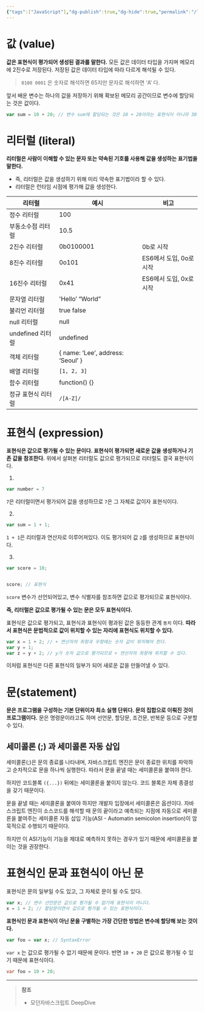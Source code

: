 ```yaml
---
{"tags":["JavaScript"],"dg-publish":true,"dg-hide":true,"permalink":"/language/java-script//","hide":true,"dgPassFrontmatter":true,"noteIcon":""}
---
```


# 값 (value)
**값은 표현식이 평가되어 생성된 결과를 말한다.**
모든 값은 데이터 타입을 가지며 메모리에 2진수로 저장된다. 저장된 값은 데이터 타입에 따라 다르게 해석될 수 있다.
>  `0100 0001` 은 숫자로 해석하면 65지만 문자로 해석하면 ‘A’ 다.

앞서 배운 변수는 하나의 값을 저장하기 위해 확보된 메모리 공간이므로 변수에 할당되는 것은 값이다.
```js
var sum = 10 + 20; // 변수 sum에 할당되는 것은 10 + 20이라는 표현식이 아니라 30이라는 값이다.
```

# 리터럴 (literal)
**리터럴은 사람이 이해할 수 있는 문자 또는 약속된 기호를 사용해 값을 생성하는 표기법을 말한다.**

- 즉, 리터럴은 값을 생성하기 위해 미리 약속한 표기법이라 할 수 있다.
- 리터럴은 런타임 시점에 평가해 값을 생성한다.

| **리터럴**         | **예시**                          | **비고**                |
| ------------------ | --------------------------------- | ----------------------- |
| 정수 리터럴        | 100                               |                         |
| 부동소수점 리터럴  | 10.5                              |                         |
| 2진수 리터럴       | 0b0100001                         | 0b로 시작               |
| 8진수 리터럴       | 0o101                             | ES6에서 도입, 0o로 시작 |
| 16진수 리터럴      | 0x41                              | ES6에서 도입, 0x로 시작 |
| 문자열 리터럴      | 'Hello’ “World”                   |                         |
| 불리언 리터럴      | true false                        |                         |
| null 리터럴        | null                              |                         |
| undefined 리터럴   | undefined                         |                         |
| 객체 리터럴        | { name: ‘Lee’, address: ‘Seoul’ } |                         |
| 배열 리터럴        | `[1, 2, 3]`                         |                         |
| 함수 리터럴        | function() {}                     |                         |
| 정규 표현식 리터럴 | `/[A-Z]/`                           |                         |

# 표현식 (expression)
**표현식은 값으로 평가될 수 있는 문이다. 표현식이 평가되면 새로운 값을 생성하거나 기존 값을 참조한다.**
위에서 살펴본 리터럴도 값으로 평가되므로 리터럴도 결국 표현식이다.

1. 
```js
var number = 7
```
`7`은 리터럴이면서 평가되어 값을 생성하므로 `7`은 그 자체로 값이자 표현식이다.

2. 
```js
var sum = 1 + 1;
```
`1 + 1`은 리터럴과 연산자로 이루어져있다. 이도 평가되어 값 `2`를 생성하므로 표현식이다.

3. 
```js
var score = 10;


score; // 표현식
```
`score` 변수가 선언되어있고, 변수 식별자를 참조하면 값으로 평가되므로 표현식이다.

**즉, 리터럴은 값으로 평가될 수 있는 문은 모두 표현식이다.**

표현식은 값으로 평가되고, 표현식과 표현식이 평과된 값은 동등한 관계 `동치` 이다. **따라서 표현식은 문법적으로 값이 위치할 수 있는 자리에 표현식도 위치할 수 있다.**

```js
var x = 1 + 2; // + 연산자의 좌항과 우항에는 숫자 값이 위치해야 한다.
var y = 1;
var z = y + 2; // y가 숫자 값으로 평가되므로 + 연산자의 좌항에 위치할 수 있다.
```
이처럼 표현식은 다른 표현식의 일부가 되어 새로운 값을 만들어낼 수 있다.


# 문(statement)
**문은 프로그램을 구성하는 기본 단위이자 최소 실행 단위다. 문의 집합으로 이뤄진 것이 프로그램이다.**
문은 명령문이라고도 하며 선언문, 할당문, 조건문, 반복문 등으로 구분할 수 있다.
## 세미콜론 (;) 과 세미콜론 자동 삽입 
세미콜론(;)은 문의 종료를 나타내며, 자바스크립트 엔진은 문이 종료한 위치를 파악하고 순차적으로 문을 하나씩 실행한다. 따라서 문을 끝낼 때는 세미콜론을 붙여야 한다.

하지만 코드블록 `({...})` 뒤에는 세미콜론을 붙이지 않는다. 코드 블록은 자체 종결성을 갖기 때문이다.

문을 끝낼 때는 세미콜론을 붙여야 하지만 개발자 입장에서 세미콜론은 옵션이다. 자바스크립트 엔진이 소스코드를 해석할 때 문의 끝이라고 예측되는 지점에 자동으로 세미콜론을 붙여주는 세미콜론 자동 삽입 기능(ASI - Automatin semicolon insertion)이 암묵적으로 수행되기 때문이다.

하지만 이 ASI기능이 기능을 제대로 예측하지 못하는 경우가 있기 때문에 세미콜론을 붙이는 것을 권장한다.

# 표현식인 문과 표현식이 아닌 문
표현식은 문의 일부일 수도 있고, 그 자체로 문이 될 수도 있다.
```js
var x; // 변수 선언문은 값으로 평가될 수 없기에 표현식이 아니다.
x = 1 + 2; // 할당문이면서 값으로 평가될 수 있는 표현식이다.
```

**표현식인 문과 표현식이 아닌 문을 구별하는 가장 간단한 방법은 변수에 할당해 보는 것이다.**
```js
var foo = var x; // SyntaxError
```

`var x` 는 값으로 평가될 수 없기 때문에 문이다. 반면 `10 + 20` 은 값으로 평가될 수 있기 때문에 표현식이다.
```java
var foo = 10 + 20;
```

---
> **참조**
> - 모던자바스크립트 DeepDive